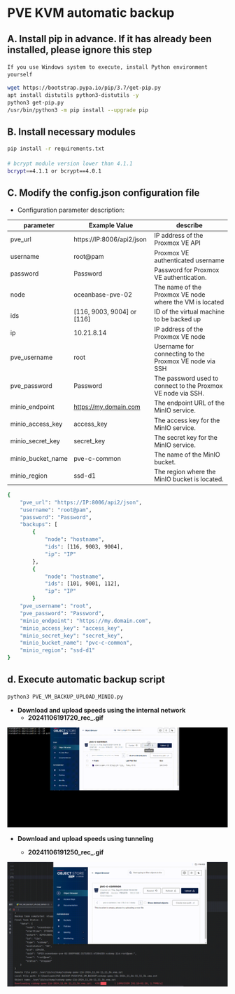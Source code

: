# PVE KVM automatic backup

## A. Install pip in advance. If it has already been installed, please ignore this step

`If you use Windows system to execute, install Python environment yourself`

```bash
wget https://bootstrap.pypa.io/pip/3.7/get-pip.py
apt install distutils python3-distutils -y
python3 get-pip.py
/usr/bin/python3 -m pip install --upgrade pip
```

## B. Install necessary modules

```bash
pip install -r requirements.txt

# bcrypt module version lower than 4.1.1
bcrypt==4.1.1 or bcrypt==4.0.1
```

## C. Modify the config.json configuration file

- Configuration parameter description:

| parameter         | Example Value              | describe                                                     |
| ----------------- | -------------------------- | ------------------------------------------------------------ |
| pve_url           | https://IP:8006/api2/json  | IP address of the Proxmox VE API                             |
| username          | root@pam                   | Proxmox VE authenticated username                            |
| password          | Password                   | Password for Proxmox VE authentication.                      |
| node              | oceanbase-pve-02           | The name of the Proxmox VE node where the VM is located      |
| ids               | [116, 9003, 9004] or [116] | ID of the virtual machine to be backed up                    |
| ip                | 10.21.8.14                 | IP address of the Proxmox VE node                            |
| pve_username      | root                       | Username for connecting to the Proxmox VE node via SSH       |
| pve_password      | Password                   | The password used to connect to the Proxmox VE node via SSH. |
| minio_endpoint    | https://my.domain.com      | The endpoint URL of the MinIO service.                       |
| minio_access_key  | access_key                 | The access key for the MinIO service.                        |
| minio_secret_key  | secret_key                 | The secret key for the MinIO service.                        |
| minio_bucket_name | pve-c-common               | The name of the MinIO bucket.                                |
| minio_region      | ssd-d1                     | The region where the MinIO bucket is located.                |

```bash
{
    "pve_url": "https://IP:8006/api2/json",
    "username": "root@pam",
    "password": "Password",
    "backups": [
        {
            "node": "hostname",
            "ids": [116, 9003, 9004],
            "ip": "IP"
        },
        {
            "node": "hostname",
            "ids": [101, 9001, 112],
            "ip": "IP"
        }
    "pve_username": "root",
    "pve_password": "Password",
    "minio_endpoint": "https://my.domain.com",
    "minio_access_key": "access_key",
    "minio_secret_key": "secret_key",
    "minio_bucket_name": "pvc-c-common",
    "minio_region": "ssd-d1"
}
```

## d. Execute automatic backup script

```bash
python3 PVE_VM_BACKUP_UPLOAD_MINIO.py
```

- **Download and upload speeds using the internal network**
  - **20241106191720_rec_.gif**

![20241106191720_rec_](photo/20241106191720_rec_.gif)

- **Download and upload speeds using tunneling**

  - **20241106191250_rec_.gif**

![20241106191250_rec_](photo/20241106191250_rec_.gif)

